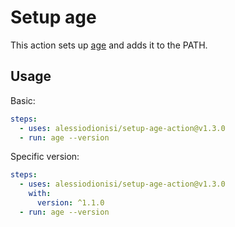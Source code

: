 # Setup age

This action sets up [age](https://github.com/FiloSottile/age) and adds it to the PATH.

## Usage

Basic:

```yaml
steps:
  - uses: alessiodionisi/setup-age-action@v1.3.0
  - run: age --version
```

Specific version:

```yaml
steps:
  - uses: alessiodionisi/setup-age-action@v1.3.0
    with:
      version: ^1.1.0
  - run: age --version
```
